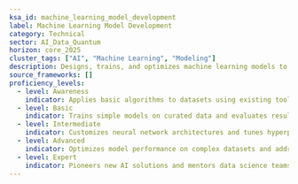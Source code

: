 ```yaml
---
ksa_id: machine_learning_model_development  
label: Machine Learning Model Development  
category: Technical  
sector: AI_Data_Quantum  
horizon: core_2025  
cluster_tags: ["AI", "Machine Learning", "Modeling"]  
description: Designs, trains, and optimizes machine learning models to extract insights from data and solve problems.  
source_frameworks: []  
proficiency_levels:  
  - level: Awareness  
    indicator: Applies basic algorithms to datasets using existing tools under guidance.  
  - level: Basic  
    indicator: Trains simple models on curated data and evaluates results for accuracy.  
  - level: Intermediate  
    indicator: Customizes neural network architectures and tunes hyperparameters for specific tasks.  
  - level: Advanced  
    indicator: Optimizes model performance on complex datasets and addresses data quality issues at scale.  
  - level: Expert  
    indicator: Pioneers new AI solutions and mentors data science teams in advanced modeling techniques.  
---  
```

